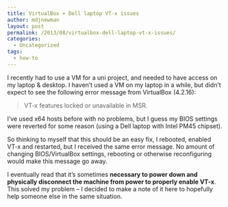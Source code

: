 ```yaml
---
title: VirtualBox + Dell laptop VT-x issues
author: mdjnewman
layout: post
permalink: /2013/08/virtualbox-dell-laptop-vt-x-issues/
categories:
  - Uncategorized
tags:
  - how-to
---
```

I recently had to use a VM for a uni project, and needed to have access on my laptop & desktop. I haven’t used a VM on my laptop in a while, but didn’t expect to see the following error message from VirtualBox (4.2.16):

> VT-x features locked or unavailable in MSR.

I’ve used x64 hosts before with no problems, but I guess my BIOS settings were reverted for some reason (using a Dell laptop with Intel PM45 chipset).

So thinking to myself that this should be an easy fix, I rebooted, enabled VT-x and restarted, but I received the same error message. No amount of changing BIOS/VirtualBox settings, rebooting or otherwise reconfiguring would make this message go away.

I eventually read that it’s sometimes **necessary to power down and physically disconnect the machine from power to properly enable VT-x**. This solved my problem – I decided to make a note of it here to hopefully help someone else in the same situation.